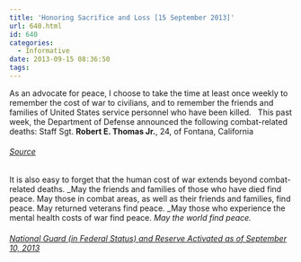 ```yaml
---
title: 'Honoring Sacrifice and Loss [15 September 2013]'
url: 640.html
id: 640
categories:
  - Informative
date: 2013-09-15 08:36:50
tags:
---
```


As an advocate for peace, I choose to take the time at least once weekly to remember the cost of war to civilians, and to remember the friends and families of United States service personnel who have been killed.   This past week, the Department of Defense announced the following combat-related deaths: Staff Sgt. **Robert E. Thomas Jr.**, 24, of Fontana, California

###### [Source](http://www.defense.gov//releases/release.aspx?releaseid=16258)[](http://www.defense.gov//releases/release.aspx?releaseid=16236)

It is also easy to forget that the human cost of war extends beyond combat-related deaths. _May the friends and families of those who have died find peace. May those in combat areas, as well as their friends and families, find peace. May returned veterans find peace. _May those who experience the mental health costs of war find peace. _May the world find peace._

###### [National Guard (in Federal Status) and Reserve Activated as of September 10, 2013](http://www.defense.gov//releases/release.aspx?releaseid=16253)